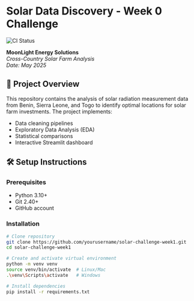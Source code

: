# Solar Data Discovery - Week 0 Challenge
![CI Status](https://github.com/yourusername/solar-challenge-week1/actions/workflows/ci.yml/badge.svg)

**MoonLight Energy Solutions**  
*Cross-Country Solar Farm Analysis*  
*Date: May 2025*

## 📌 Project Overview
This repository contains the analysis of solar radiation measurement data from Benin, Sierra Leone, and Togo to identify optimal locations for solar farm investments. The project implements:
- Data cleaning pipelines
- Exploratory Data Analysis (EDA)
- Statistical comparisons
- Interactive Streamlit dashboard

## 🛠️ Setup Instructions

### Prerequisites
- Python 3.10+
- Git 2.40+
- GitHub account

### Installation
```bash
# Clone repository
git clone https://github.com/yourusername/solar-challenge-week1.git
cd solar-challenge-week1

# Create and activate virtual environment
python -m venv venv
source venv/bin/activate  # Linux/Mac
.\venv\Scripts\activate   # Windows

# Install dependencies
pip install -r requirements.txt